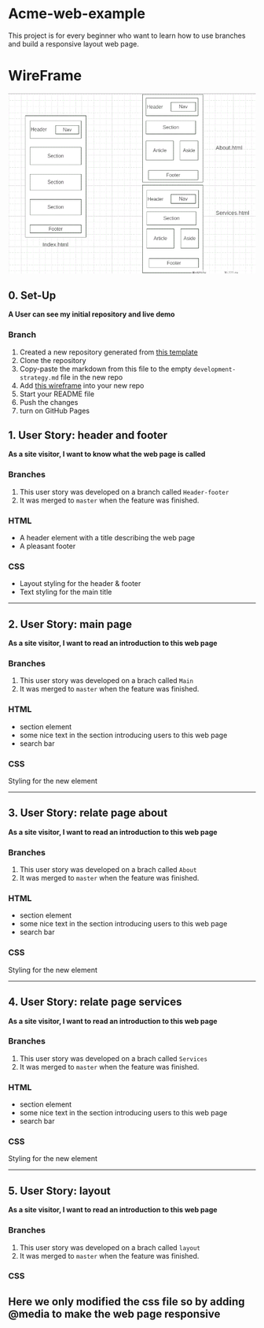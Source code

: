# Acme-web-example
This project is for every beginner who want to learn how to use branches and build a responsive layout web page.

# WireFrame
![wireframe](./wireframe.gif)

## 0. Set-Up

__A User can see my initial repository and live demo__

### Branch

1. Created a new repository generated from [this template](https://github.com/murvanessa/acme-web-example)
1. Clone the repository
1. Copy-paste the markdown from this file to the empty `development-strategy.md` file in the new repo
1. Add [this wireframe](./wireframe.gif) into your new repo
1. Start your README file
1. Push the changes
1. turn on GitHub Pages

## 1. User Story: header and footer

__As a site visitor, I want to know what the web page is called__

### Branches

1. This user story was developed on a branch called `Header-footer`
1. It was merged to `master` when the feature was finished.

### HTML

- A header element with a title describing the web page
- A pleasant footer

### CSS

- Layout styling for the header & footer
- Text styling for the main title

---

## 2. User Story: main page

__As a site visitor, I want to read an introduction to this web page__

### Branches

1. This user story was developed on a brach called `Main`
1. It was merged to `master` when the feature was finished.

### HTML

- section element
- some nice text in the section introducing users to this web page
- search bar

### CSS

Styling for the new element

---

## 3. User Story: relate page about

__As a site visitor, I want to read an introduction to this web page__

### Branches

1. This user story was developed on a brach called `About`
1. It was merged to `master` when the feature was finished.

### HTML

- section element
- some nice text in the section introducing users to this web page
- search bar

### CSS

Styling for the new element

---

## 4. User Story: relate page services

__As a site visitor, I want to read an introduction to this web page__

### Branches

1. This user story was developed on a brach called `Services`
1. It was merged to `master` when the feature was finished.

### HTML

- section element
- some nice text in the section introducing users to this web page
- search bar

### CSS

Styling for the new element

---

## 5. User Story: layout

__As a site visitor, I want to read an introduction to this web page__

### Branches

1. This user story was developed on a brach called `layout`
1. It was merged to `master` when the feature was finished.

### CSS

Here we only modified the css file so by adding @media to make the web page responsive
---